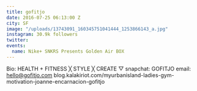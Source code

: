 ```yaml
---
title: gofitjo
date: 2016-07-25 06:13:00 Z
city: SF
image: "/uploads/13743091_160345751041444_1253866143_a.jpg"
instagram: 30.9k followers
twitter: 
events:
  name: Nike+ SNKRS Presents Golden Air BOX
---
```


Bio: HEALTH + FITNESS ╳ STYLE ╳ CREATE ▽ snapchat: GOFITJO email: hello@gofitjo.com blog.kalakiriot.com/myurbanisland-ladies-gym-motivation-joanne-encarnacion-gofitjo